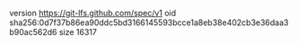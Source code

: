 version https://git-lfs.github.com/spec/v1
oid sha256:0d7f37b86ea90ddc5bd3166145593bcce1a8eb38e402cb3e36daa3b90ac562d6
size 16317
